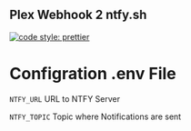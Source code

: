 ## Plex Webhook 2 ntfy.sh

[![code style: prettier](https://img.shields.io/badge/code_style-prettier-ff69b4.svg?style=flat-square)](https://github.com/prettier/prettier)

# Configration .env File

`NTFY_URL` URL to NTFY Server

`NTFY_TOPIC` Topic where Notifications are sent
